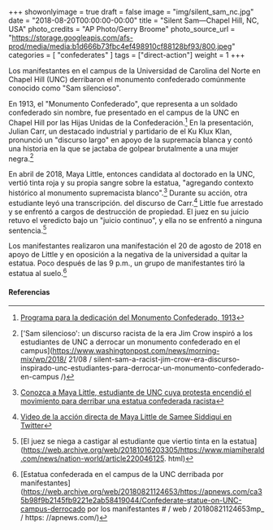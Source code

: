 +++
showonlyimage = true
draft = false
image = "img/silent_sam_nc.jpg"
date = "2018-08-20T00:00:00-00:00"
title = "Silent Sam—Chapel Hill, NC, USA"
photo_credits = "AP Photo/Gerry Broome"
photo_source_url = "https://storage.googleapis.com/afs-prod/media/media:b1d666b73fbc4ef498910cf88128bf93/800.jpeg"
categories = [ "confederates" ]
tags = ["direct-action"]
weight = 1
+++

Los manifestantes en el campus de la Universidad de Carolina del Norte en Chapel Hill (UNC) derribaron el monumento confederado comúnmente conocido como "Sam silencioso".

<!--more-->

En 1913, el "Monumento Confederado", que representa a un soldado confederado sin nombre, fue presentado en el campus de la UNC en Chapel Hill por las Hijas Unidas de la Confederación.[^1] En la presentación, Julian Carr, un destacado industrial y partidario de el Ku Klux Klan, pronunció un "discurso largo" en apoyo de la supremacía blanca y contó una historia en la que se jactaba de golpear brutalmente a una mujer negra.[^2]

En abril de 2018, Maya Little, entonces candidata al doctorado en la UNC, vertió tinta roja y su propia sangre sobre la estatua, "agregando contexto histórico al monumento supremacista blanco".[^3] Durante su acción, otra estudiante leyó una transcripción. del discurso de Carr.[^4] Little fue arrestado y se enfrentó a cargos de destrucción de propiedad. El juez en su juicio retuvo el veredicto bajo un "juicio continuo", y ella no se enfrentó a ninguna sentencia.[^5]

Los manifestantes realizaron una manifestación el 20 de agosto de 2018 en apoyo de Little y en oposición a la negativa de la universidad a quitar la estatua. Poco después de las 9 p.m., un grupo de manifestantes tiró la estatua al suelo.[^6]

#### Referencias

[^1]: [Programa para la dedicación del Monumento Confederado, 1913](https://exhibits.lib.unc.edu/items/show/3687)

[^2]: ['Sam silencioso': un discurso racista de la era Jim Crow inspiró a los estudiantes de UNC a derrocar un monumento confederado en el campus](https://www.washingtonpost.com/news/morning-mix/wp/2018/ 21/08 / silent-sam-a-racist-jim-crow-era-discurso-inspirado-unc-estudiantes-para-derrocar-un-monumento-confederado-en-campus /)

[^3]: [Conozca a Maya Little, estudiante de UNC cuya protesta encendió el movimiento para derribar una estatua confederada racista](https://www.democracynow.org/2018/8/22/meet_maya_little_unc_student_whose)

[^4]: [Video de la acción directa de Maya Little de Samee Siddiqui en Twitter](https://twitter.com/ssiddiqui83/status/991019115535007744)

[^5]: [El juez se niega a castigar al estudiante que viertio tinta en la estatua](https://web.archive.org/web/20181016203305/https://www.miamiherald.com/news/nation-world/article220046125. html)

[^6]: [Estatua confederada en el campus de la UNC derribada por manifestantes](https://web.archive.org/web/20180821124653/https://apnews.com/ca35b98f9b2145fb9221e2ab58419044/Confederate-statue-on-UNC-campus-derrocado por los manifestantes # / web / 20180821124653mp_ / https: //apnews.com/)
